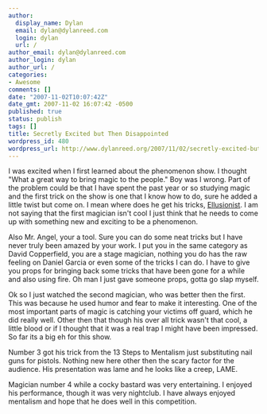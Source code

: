 ```yaml
---
author:
  display_name: Dylan
  email: dylan@dylanreed.com
  login: dylan
  url: /
author_email: dylan@dylanreed.com
author_login: dylan
author_url: /
categories:
- Awesome
comments: []
date: "2007-11-02T10:07:42Z"
date_gmt: 2007-11-02 16:07:42 -0500
published: true
status: publish
tags: []
title: Secretly Excited but Then Disappointed
wordpress_id: 480
wordpress_url: http://www.dylanreed.org/2007/11/02/secretly-excited-but-then-disappointed/
---
```


I was excited when I first learned about the phenomenon show. I thought "What a great way to bring magic to the people." Boy was I wrong. Part of the problem could be that I have spent the past year or so studying magic and the first trick on the show is one that I know how to do, sure he added a little twist but come on. I mean where does he get his tricks, [Ellusionist][1]. I am not saying that the first magician isn't cool I just think that he needs to come up with something new and exciting to be a phenomenon.

   [1]: http://www.ellusionist.com/product/dvd+training/daniel+garcia/guerilla+guide+to+loops.do

Also Mr. Angel, your a tool. Sure you can do some neat tricks but I have never truly been amazed by your work. I put you in the same category as David Copperfield, you are a stage magician, nothing you do has the raw feeling on Daniel Garcia or even some of the tricks I can do. I have to give you props for bringing back some tricks that have been gone for a while and also using fire. Oh man I just gave someone props, gotta go slap myself.

Ok so I just watched the second magician, who was better then the first. This was because he used humor and fear to make it interesting. One of the most important parts of magic is catching your victims off guard, which he did really well. Other then that though his over all trick wasn't that cool, a little blood or if I thought that it was a real trap I might have been impressed. So far its a big eh for this show.

Number 3 got his trick from the 13 Steps to Mentalism just substituting nail guns for pistols. Nothing new here other then the scary factor for the audience. His presentation was lame and he looks like a creep, LAME.

Magician number 4 while a cocky bastard was very entertaining. I enjoyed his performance, though it was very nightclub. I have always enjoyed mentalism and hope that he does well in this competition. 
